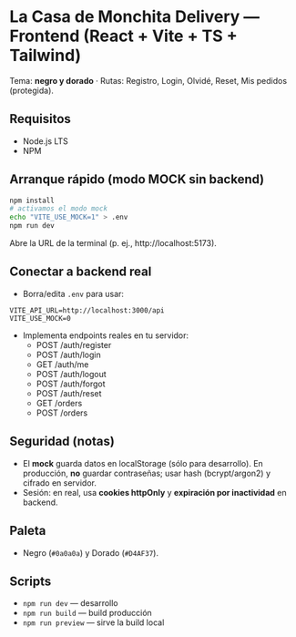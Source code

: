 # La Casa de Monchita Delivery — Frontend (React + Vite + TS + Tailwind)
Tema: **negro y dorado** · Rutas: Registro, Login, Olvidé, Reset, Mis pedidos (protegida).

## Requisitos
- Node.js LTS
- NPM

## Arranque rápido (modo MOCK sin backend)
```bash
npm install
# activamos el modo mock
echo "VITE_USE_MOCK=1" > .env
npm run dev
```
Abre la URL de la terminal (p. ej., http://localhost:5173).

## Conectar a backend real
- Borra/edita `.env` para usar:
```
VITE_API_URL=http://localhost:3000/api
VITE_USE_MOCK=0
```
- Implementa endpoints reales en tu servidor:
  - POST /auth/register
  - POST /auth/login
  - GET /auth/me
  - POST /auth/logout
  - POST /auth/forgot
  - POST /auth/reset
  - GET /orders
  - POST /orders

## Seguridad (notas)
- El **mock** guarda datos en localStorage (sólo para desarrollo). En producción, **no** guardar contraseñas; usar hash (bcrypt/argon2) y cifrado en servidor.
- Sesión: en real, usa **cookies httpOnly** y **expiración por inactividad** en backend.

## Paleta
- Negro (`#0a0a0a`) y Dorado (`#D4AF37`).

## Scripts
- `npm run dev` — desarrollo
- `npm run build` — build producción
- `npm run preview` — sirve la build local

